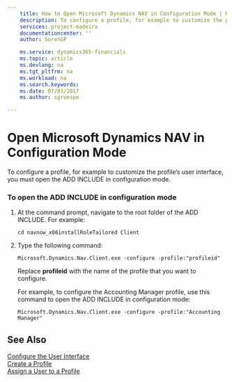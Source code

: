 ```yaml
---
    title: How to Open Microsoft Dynamics NAV in Configuration Mode | Microsoft Docs
    description: To configure a profile, for example to customize the profile’s user interface, you must open the ADD INCLUDE<!--[!INCLUDE[nav_windows](../../includes/nav_windows_md.md)]--> in configuration mode.
    services: project-madeira
    documentationcenter: ''
    author: SorenGP

    ms.service: dynamics365-financials
    ms.topic: article
    ms.devlang: na
    ms.tgt_pltfrm: na
    ms.workload: na
    ms.search.keywords:
    ms.date: 07/01/2017
    ms.author: sgroespe

---
```

# Open Microsoft Dynamics NAV in Configuration Mode
To configure a profile, for example to customize the profile’s user interface, you must open the ADD INCLUDE<!--[!INCLUDE[nav_windows](../../includes/nav_windows_md.md)]--> in configuration mode.  
  
### To open the ADD INCLUDE<!--[!INCLUDE[nav_windows](../../includes/nav_windows_md.md)]--> in configuration mode  
  
1.  At the command prompt, navigate to the root folder of the ADD INCLUDE<!--[!INCLUDE[nav_windows](../../includes/nav_windows_md.md)]-->. For example:  
  
    ```  
    cd navnow_x86installRoleTailored Client  
    ```  
  
2.  Type the following command:  
  
    ```  
    Microsoft.Dynamics.Nav.Client.exe -configure -profile:"profileid"  
    ```  
  
     Replace **profileid** with the name of the profile that you want to configure.  
  
     For example, to configure the Accounting Manager profile, use this command to open the ADD INCLUDE<!--[!INCLUDE[nav_windows](../../includes/nav_windows_md.md)]--> in configuration mode:  
  
    ```  
    Microsoft.Dynamics.Nav.Client.exe -configure -profile:"Accounting Manager"  
    ```  
  
## See Also  
 [Configure the User Interface](../configure-the-user-interface.md)   
 [Create a Profile](../how-to-create-a-profile.md)   
 [Assign a User to a Profile](../how-to-assign-a-user-to-a-profile.md)